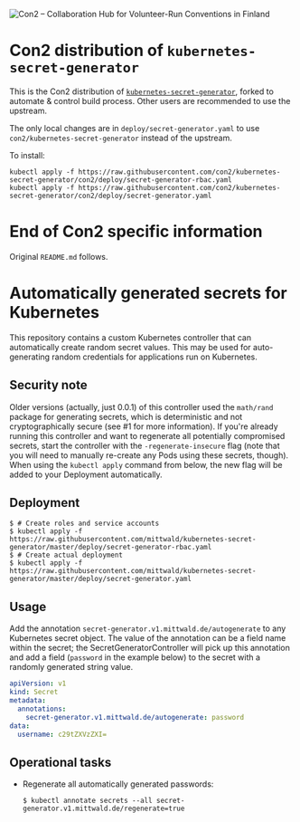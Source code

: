 ![Con2 – Collaboration Hub for Volunteer-Run Conventions in Finland](https://con2.fi/media/uploads/2018/08/23/con2_wide_800.png)

# Con2 distribution of `kubernetes-secret-generator`

This is the Con2 distribution of [`kubernetes-secret-generator`](https://github.com/mittwald/kubernetes-secret-generator), forked to automate & control build process. Other users are recommended to use the upstream.

The only local changes are in `deploy/secret-generator.yaml` to use `con2/kubernetes-secret-generator` instead of the upstream.

To install:

    kubectl apply -f https://raw.githubusercontent.com/con2/kubernetes-secret-generator/con2/deploy/secret-generator-rbac.yaml
    kubectl apply -f https://raw.githubusercontent.com/con2/kubernetes-secret-generator/con2/deploy/secret-generator.yaml


# End of Con2 specific information

Original `README.md` follows.

# Automatically generated secrets for Kubernetes

This repository contains a custom Kubernetes controller that can automatically create
random secret values. This may be used for auto-generating random credentials for
applications run on Kubernetes.

## Security note

Older versions (actually, just 0.0.1) of this controller used the `math/rand` package for generating secrets, which is deterministic and not cryptographically secure (see #1 for more information). If you're already running this controller and want to regenerate all potentially compromised secrets, start the controller with the `-regenerate-insecure` flag (note that you will need to manually re-create any Pods using these secrets, though). When using the `kubectl apply` command from below, the new flag will be added to your Deployment automatically.

## Deployment

```shellsession
$ # Create roles and service accounts
$ kubectl apply -f https://raw.githubusercontent.com/mittwald/kubernetes-secret-generator/master/deploy/secret-generator-rbac.yaml
$ # Create actual deployment
$ kubectl apply -f https://raw.githubusercontent.com/mittwald/kubernetes-secret-generator/master/deploy/secret-generator.yaml
```

## Usage

Add the annotation `secret-generator.v1.mittwald.de/autogenerate` to any Kubernetes
secret object. The value of the annotation can be a field name within the secret; the
SecretGeneratorController will pick up this annotation and add a field (`password` in
the example below) to the secret with a randomly generated string value.

```yaml
apiVersion: v1
kind: Secret
metadata:
  annotations:
    secret-generator.v1.mittwald.de/autogenerate: password
data:
  username: c29tZXVzZXI=
```

## Operational tasks

-   Regenerate all automatically generated passwords:

    ```
    $ kubectl annotate secrets --all secret-generator.v1.mittwald.de/regenerate=true
